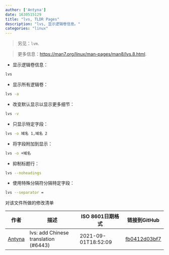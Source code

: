 ```yaml
---
author: ['Antyna']
date: 1630515129
title: "lvs, TLDR Pages"
description: "lvs, 显示逻辑卷信息。"
categories: "linux"
---
```

> 另见：`lvm`.

> 更多信息：<https://man7.org/linux/man-pages/man8/lvs.8.html>.

- 显示逻辑卷信息：

```bash
lvs
```

- 显示所有逻辑卷：

```bash
lvs -a
```

- 改变默认显示以显示更多细节：

```bash
lvs -v
```

- 只显示特定字段：

```bash
lvs -o 域名 1,域名 2
```

- 将字段附加到显示：

```bash
lvs -o +域名
```

- 抑制标题行：

```bash
lvs --noheadings
```

- 使用特殊分隔符分隔特定字段：

```bash
lvs --separator =
```
对该文件所做的修改清单


作者 | 描述 | ISO 8601日期格式 | 链接到GitHub
------|-----|-----|-----
[Antyna](mailto:xiaozaihu@gmail.com) | lvs: add Chinese translation (#6443) | 2021-09-01T18:52:09 | [fb0412d03bf7](https://github.com/tldr-pages/tldr/commit/fb0412d03bf7300603a308266b2793a284a3fb78)

